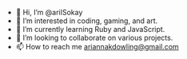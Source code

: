 - 👋 Hi, I’m @ariISokay
- 👀 I’m interested in coding, gaming, and art.
- 🌱 I’m currently learning Ruby and JavaScript.
- 💞️ I’m looking to collaborate on various projects.
- 📫 How to reach me ariannakdowling@gmail.com

<!---
ariISokay/ariISokay is a ✨ special ✨ repository because its `README.md` (this file) appears on your GitHub profile.
You can click the Preview link to take a look at your changes.
--->
